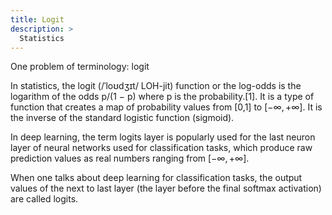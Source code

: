 ```yaml
---
title: Logit
description: >
  Statistics
---
```


One problem of terminology: logit

In statistics, the logit (/ˈloʊdʒɪt/ LOH-jit) function or the log-odds is the logarithm of the odds p/(1 − p) 
where p is the probability.[1]. It is a type of function that creates a map of probability values from [0,1] to 
$[-\infty, +\infty]$. It is the inverse of the standard logistic function (sigmoid).

In deep learning, the term logits layer is popularly used for the last neuron layer of neural networks used for 
classification tasks, which produce raw prediction values as real numbers ranging from $[-\infty, +\infty]$.

When one talks about deep learning for classification tasks, the output values of the next to last layer 
(the layer before the final softmax activation) are called logits.

